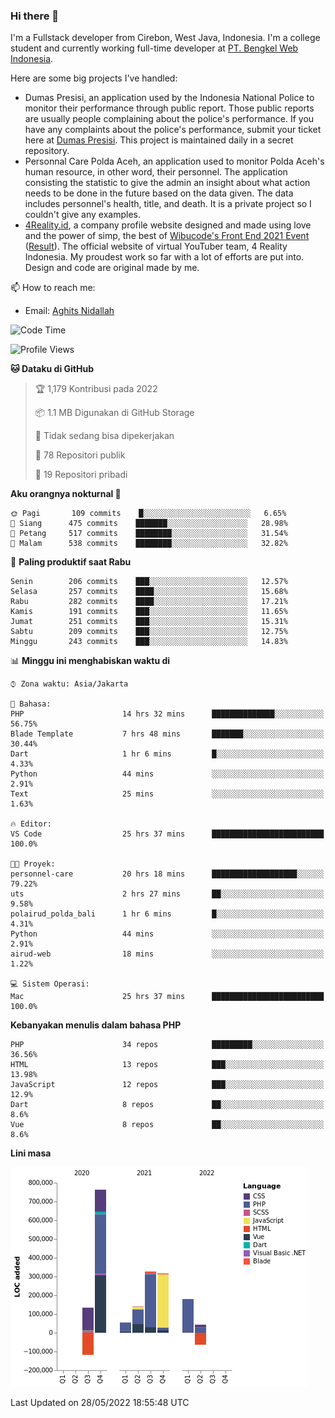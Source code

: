 ### Hi there 👋
I'm a Fullstack developer from Cirebon, West Java, Indonesia. I'm a college student and currently working full-time developer at [PT. Bengkel Web Indonesia](https://github.com/PT-Bengkel-Web-Indonesia).

Here are some big projects I've handled:
- Dumas Presisi, an application used by the Indonesia National Police to monitor their performance through public report. Those public reports are usually people complaining about the police's performance. If you have any complaints about the police's performance, submit your ticket here at [Dumas Presisi](https://dumaspresisi.polri.go.id/dumaspro). This project is maintained daily in a secret repository.
- Personnal Care Polda Aceh, an application used to monitor Polda Aceh's human resource, in other word, their personnel. The application consisting the statistic to give the admin an insight about what action needs to be done in the future based on the data given. The data includes personnel's health, title, and death. It is a private project so I couldn't give any examples.
- [4Reality.id](https://4reality.id), a company profile website designed and made using love and the power of simp, the best of [Wibucode's Front End 2021 Event](https://github.com/wibucode02/submision-event-frontend-2021) ([Result](https://github.com/wibucode02/top-5-pemenang-event-front-end-wibucode-2021)). The official website of virtual YouTuber team, 4 Reality Indonesia. My proudest work so far with a lot of efforts are put into. Design and code are original made by me.

📫 How to reach me:
- Email: [Aghits Nidallah](mailto:yourlovelydev@gmail.com)

<!--START_SECTION:waka-->
![Code Time](http://img.shields.io/badge/Code%20Time-0%20secs-blue)

![Profile Views](http://img.shields.io/badge/Profil%20dilihat-2-blue)

**🐱 Dataku di GitHub** 

> 🏆 1,179 Kontribusi pada 2022
 > 
> 📦 1.1 MB Digunakan di GitHub Storage 
 > 
> 🚫 Tidak sedang bisa dipekerjakan
 > 
> 📜 78 Repositori publik 
 > 
> 🔑 19 Repositori pribadi  
 > 
**Aku orangnya nokturnal 🦉** 

```text
🌞 Pagi       109 commits    █░░░░░░░░░░░░░░░░░░░░░░░░   6.65% 
🌆 Siang      475 commits    ███████░░░░░░░░░░░░░░░░░░   28.98% 
🌃 Petang     517 commits    ████████░░░░░░░░░░░░░░░░░   31.54% 
🌙 Malam      538 commits    ████████░░░░░░░░░░░░░░░░░   32.82%

```
📅 **Paling produktif saat Rabu** 

```text
Senin        206 commits    ███░░░░░░░░░░░░░░░░░░░░░░   12.57% 
Selasa       257 commits    ████░░░░░░░░░░░░░░░░░░░░░   15.68% 
Rabu         282 commits    ████░░░░░░░░░░░░░░░░░░░░░   17.21% 
Kamis        191 commits    ███░░░░░░░░░░░░░░░░░░░░░░   11.65% 
Jumat        251 commits    ███░░░░░░░░░░░░░░░░░░░░░░   15.31% 
Sabtu        209 commits    ███░░░░░░░░░░░░░░░░░░░░░░   12.75% 
Minggu       243 commits    ███░░░░░░░░░░░░░░░░░░░░░░   14.83%

```


📊 **Minggu ini menghabiskan waktu di** 

```text
⌚︎ Zona waktu: Asia/Jakarta

💬 Bahasa: 
PHP                      14 hrs 32 mins      ██████████████░░░░░░░░░░░   56.75% 
Blade Template           7 hrs 48 mins       ███████░░░░░░░░░░░░░░░░░░   30.44% 
Dart                     1 hr 6 mins         █░░░░░░░░░░░░░░░░░░░░░░░░   4.33% 
Python                   44 mins             ░░░░░░░░░░░░░░░░░░░░░░░░░   2.91% 
Text                     25 mins             ░░░░░░░░░░░░░░░░░░░░░░░░░   1.63%

🔥 Editor: 
VS Code                  25 hrs 37 mins      █████████████████████████   100.0%

🐱‍💻 Proyek: 
personnel-care           20 hrs 18 mins      ███████████████████░░░░░░   79.22% 
uts                      2 hrs 27 mins       ██░░░░░░░░░░░░░░░░░░░░░░░   9.58% 
polairud_polda_bali      1 hr 6 mins         █░░░░░░░░░░░░░░░░░░░░░░░░   4.31% 
Python                   44 mins             ░░░░░░░░░░░░░░░░░░░░░░░░░   2.91% 
airud-web                18 mins             ░░░░░░░░░░░░░░░░░░░░░░░░░   1.22%

💻 Sistem Operasi: 
Mac                      25 hrs 37 mins      █████████████████████████   100.0%

```

**Kebanyakan menulis dalam bahasa PHP** 

```text
PHP                      34 repos            █████████░░░░░░░░░░░░░░░░   36.56% 
HTML                     13 repos            ███░░░░░░░░░░░░░░░░░░░░░░   13.98% 
JavaScript               12 repos            ███░░░░░░░░░░░░░░░░░░░░░░   12.9% 
Dart                     8 repos             ██░░░░░░░░░░░░░░░░░░░░░░░   8.6% 
Vue                      8 repos             ██░░░░░░░░░░░░░░░░░░░░░░░   8.6%

```


**Lini masa**

![Chart not found](https://raw.githubusercontent.com/NikarashiHatsu/NikarashiHatsu/master/charts/bar_graph.png) 


 Last Updated on 28/05/2022 18:55:48 UTC
<!--END_SECTION:waka-->

